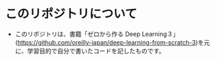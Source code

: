 # このリポジトリについて

* このリポジトリは、書籍「ゼロから作る Deep Learning３」(https://github.com/oreilly-japan/deep-learning-from-scratch-3)を元に、学習目的で自分で書いたコードを記したものです。


